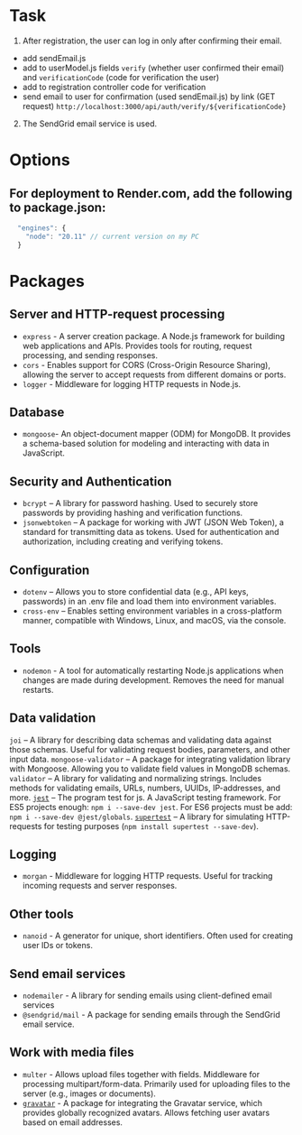 # Task

1. After registration, the user can log in only after confirming their email.

- add sendEmail.js
- add to userModel.js fields `verify` (whether user confirmed their email) and `verificationCode` (code for verification the user)
- add to registration controller code for verification
- send email to user for confirmation (used sendEmail.js) by link (GET request) `http://localhost:3000/api/auth/verify/${verificationCode}`

2. The SendGrid email service is used.

# Options

## For deployment to Render.com, add the following to package.json:

```js
  "engines": {
    "node": "20.11" // current version on my PC
  }
```

# Packages

## Server and HTTP-request processing

- `express` - A server creation package. A Node.js framework for building web applications and APIs. Provides tools for routing, request processing, and sending responses.
- `cors` - Enables support for CORS (Cross-Origin Resource Sharing), allowing the server to accept requests from different domains or ports.
- `logger` - Middleware for logging HTTP requests in Node.js.

## Database

- `mongoose`- An object-document mapper (ODM) for MongoDB. It provides a schema-based solution for modeling and interacting with data in JavaScript.

## Security and Authentication

- `bcrypt` – A library for password hashing. Used to securely store passwords by providing hashing and verification functions.
- `jsonwebtoken` – A package for working with JWT (JSON Web Token), a standard for transmitting data as tokens. Used for authentication and authorization, including creating and verifying tokens.

## Configuration

- `dotenv` – Allows you to store confidential data (e.g., API keys, passwords) in an .env file and load them into environment variables.
- `cross-env` – Enables setting environment variables in a cross-platform manner, compatible with Windows, Linux, and macOS, via the console.

## Tools

- `nodemon` - A tool for automatically restarting Node.js applications when changes are made during development. Removes the need for manual restarts.

## Data validation

`joi` – A library for describing data schemas and validating data against those schemas. Useful for validating request bodies, parameters, and other input data.
`mongoose-validator` – A package for integrating validation library with Mongoose. Allowing you to validate field values in MongoDB schemas.
`validator` – A library for validating and normalizing strings. Includes methods for validating emails, URLs, numbers, UUIDs, IP-addresses, and more.
[`jest`](https://jestjs.io/) – The program test for js. A JavaScript testing framework.
For ES5 projects enough: `npm i --save-dev jest`.
For ES6 projects must be add: `npm i --save-dev @jest/globals`.
[`supertest`](https://www.npmjs.com/package/supertest) – A library for simulating HTTP-requests for testing purposes (`npm install supertest --save-dev`).

## Logging

- `morgan` - Middleware for logging HTTP requests. Useful for tracking incoming requests and server responses.

## Other tools

- `nanoid` - A generator for unique, short identifiers. Often used for creating user IDs or tokens.

## Send email services

- `nodemailer` - A library for sending emails using client-defined email services
- `@sendgrid/mail` - A package for sending emails through the SendGrid email service.

## Work with media files

- `multer` - Allows upload files together with fields. Middleware for processing multipart/form-data. Primarily used for uploading files to the server (e.g., images or documents).
- [`gravatar`](https://www.npmjs.com/package/gravatar) - A package for integrating the Gravatar service, which provides globally recognized avatars. Allows fetching user avatars based on email addresses.
